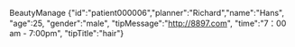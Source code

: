 BeautyManage {"id":"patient000006","planner":"Richard","name":"Hans", "age":25, "gender":"male", "tipMessage":"http://8897.com", "time":"7：00 am - 7:00pm", "tipTitle":"hair"}
